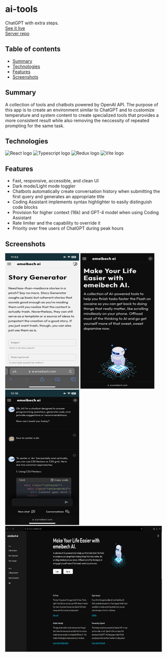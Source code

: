 # ai-tools

ChatGPT with extra steps. <br>
[See it live](https://ai.emeibech.com) <br>
[Server repo](https://github.com/emeibech/express-server)

## Table of contents

- [Summary](#summary)
- [Technologies](#technologies)
- [Features](#features)
- [Screenshots](#screenshots)

## Summary

A collection of tools and chatbots powered by OpenAI API. The purpose of this app is to create an environment similar to ChatGPT and to customize temperature and system content to create specialized tools that provides a more consistent result while also removing the neccessity of repeated prompting for the same task.

## Technologies

<img width="80" src="https://www.svgrepo.com/show/452092/react.svg" alt="React logo"> <img width="80" src="https://www.svgrepo.com/show/374146/typescript-official.svg" alt="Typescript logo"> <img width="80" src="https://www.svgrepo.com/show/452093/redux.svg" alt="Redux logo"> <img width="80" src="https://vitejs.dev/logo.svg" alt="Vite logo">

## Features

- Fast, responsive, accessible, and clean UI
- Dark mode/Light mode toggler
- Chatbots automatically create conversation history when submitting the first query and generates an appropriate title
- Coding Assistant implements syntax highlighter to easily distinguish code blocks
- Provision for higher context (16k) and GPT-4 model when using Coding Assistant
- Rate limiter and the capability to override it
- Priority over free users of ChatGPT during peak hours

## Screenshots

<img alt="Home mobile screenshot" src="/screenshots/story-gen.png" width="238" height="436"> <img alt="Story Generator screenshot" src="/screenshots/mobile-home.jpeg" width="238" height="436"> <img alt="Coding Assistant screenshot" src="/screenshots/code-assistant.png" width="238" height="436"> <img alt="Desktop screenshot" src="/screenshots/desktop-home.png" width="720" height="405">
